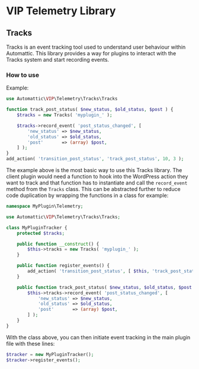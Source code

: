 # VIP Telemetry Library

## Tracks

Tracks is an event tracking tool used to understand user behaviour within Automattic. This library provides a way for plugins to interact with the Tracks system and start recording events.

### How to use

Example:

```php
use Automattic\VIP\Telemetry\Tracks\Tracks

function track_post_status( $new_status, $old_status, $post ) {
	$tracks = new Tracks( 'myplugin_' );

	$tracks->record_event( 'post_status_changed', [
		'new_status' => $new_status,
		'old_status' => $old_status,
		'post'       => (array) $post,
	] );
}
add_action( 'transition_post_status', 'track_post_status', 10, 3 );
```

The example above is the most basic way to use this Tracks library. The client plugin would need a function to hook into the WordPress action they want to track and that function has to instantiate and call the `record_event` method from the `Tracks` class. This can be abstracted further to reduce code duplication by wrapping the functions in a class for example:

```php
namespace MyPlugin\Telemetry;

use Automattic\VIP\Telemetry\Tracks\Tracks;

class MyPluginTracker {
	protected $tracks;

	public function __construct() {
		$this->tracks = new Tracks( 'myplugin_' );
	}

	public function register_events() {
		add_action( 'transition_post_status', [ $this, 'track_post_status' ], 10, 3 );
	}

	public function track_post_status( $new_status, $old_status, $post ) {
		$this->tracks->record_event( 'post_status_changed', [
			'new_status' => $new_status,
			'old_status' => $old_status,
			'post'       => (array) $post,
		] );
	}
}
```

With the class above, you can then initiate event tracking in the main plugin file with these lines:

```php
$tracker = new MyPluginTracker();
$tracker->register_events();
```
